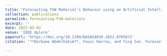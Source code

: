```yaml
---
title: "Forecasting FSW Material’s Behavior using an Artificial Intelligence-Driven Approach"
collection: publications
permalink: forecasting-FSW-materials
excerpt: ''
date: 2022-05-02
venue: 'IEEE Xplore'
paperurl: 'https://doi.org/10.1109/DASA54658.2022.9765072'
citation: '**Dorbane Abdelhakim**, Fouzi Harrou, and Ying Sun. Forecasting fsw material’s behavior using an artificial intelligence-driven approach. In 2022 International Conference on Decision Aid Sciences and Applications (DASA), pages 1553–1557. IEEE, 2022.'

---
```

